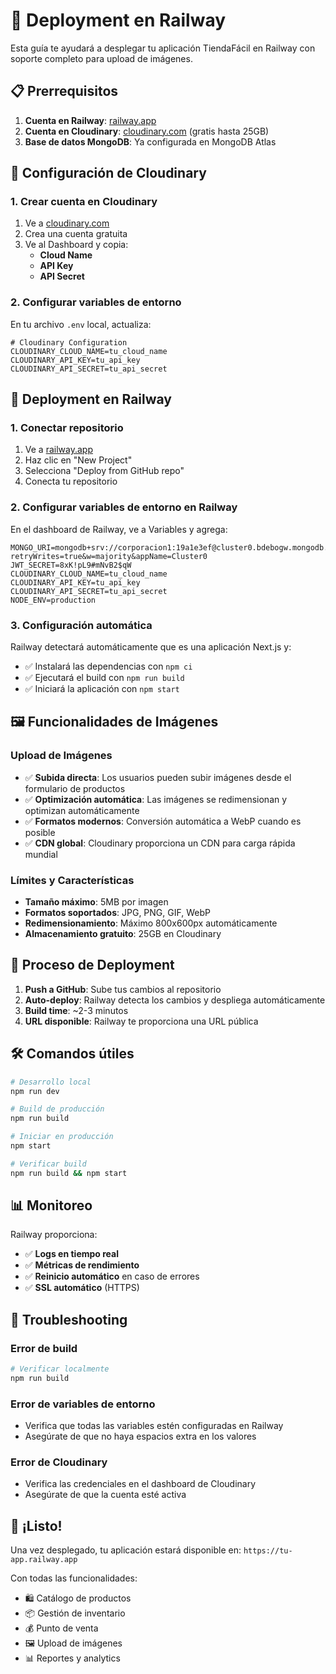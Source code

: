 # 🚀 Deployment en Railway

Esta guía te ayudará a desplegar tu aplicación TiendaFácil en Railway con soporte completo para upload de imágenes.

## 📋 Prerrequisitos

1. **Cuenta en Railway**: [railway.app](https://railway.app)
2. **Cuenta en Cloudinary**: [cloudinary.com](https://cloudinary.com) (gratis hasta 25GB)
3. **Base de datos MongoDB**: Ya configurada en MongoDB Atlas

## 🔧 Configuración de Cloudinary

### 1. Crear cuenta en Cloudinary
1. Ve a [cloudinary.com](https://cloudinary.com)
2. Crea una cuenta gratuita
3. Ve al Dashboard y copia:
   - **Cloud Name**
   - **API Key** 
   - **API Secret**

### 2. Configurar variables de entorno
En tu archivo `.env` local, actualiza:

```env
# Cloudinary Configuration
CLOUDINARY_CLOUD_NAME=tu_cloud_name
CLOUDINARY_API_KEY=tu_api_key
CLOUDINARY_API_SECRET=tu_api_secret
```

## 🚂 Deployment en Railway

### 1. Conectar repositorio
1. Ve a [railway.app](https://railway.app)
2. Haz clic en "New Project"
3. Selecciona "Deploy from GitHub repo"
4. Conecta tu repositorio

### 2. Configurar variables de entorno en Railway
En el dashboard de Railway, ve a Variables y agrega:

```env
MONGO_URI=mongodb+srv://corporacion1:19a1e3ef@cluster0.bdebogw.mongodb.net/?retryWrites=true&w=majority&appName=Cluster0
JWT_SECRET=8xK!pL9#mNvB2$qW
CLOUDINARY_CLOUD_NAME=tu_cloud_name
CLOUDINARY_API_KEY=tu_api_key
CLOUDINARY_API_SECRET=tu_api_secret
NODE_ENV=production
```

### 3. Configuración automática
Railway detectará automáticamente que es una aplicación Next.js y:
- ✅ Instalará las dependencias con `npm ci`
- ✅ Ejecutará el build con `npm run build`
- ✅ Iniciará la aplicación con `npm start`

## 🖼️ Funcionalidades de Imágenes

### Upload de Imágenes
- ✅ **Subida directa**: Los usuarios pueden subir imágenes desde el formulario de productos
- ✅ **Optimización automática**: Las imágenes se redimensionan y optimizan automáticamente
- ✅ **Formatos modernos**: Conversión automática a WebP cuando es posible
- ✅ **CDN global**: Cloudinary proporciona un CDN para carga rápida mundial

### Límites y Características
- **Tamaño máximo**: 5MB por imagen
- **Formatos soportados**: JPG, PNG, GIF, WebP
- **Redimensionamiento**: Máximo 800x600px automáticamente
- **Almacenamiento gratuito**: 25GB en Cloudinary

## 🔄 Proceso de Deployment

1. **Push a GitHub**: Sube tus cambios al repositorio
2. **Auto-deploy**: Railway detecta los cambios y despliega automáticamente
3. **Build time**: ~2-3 minutos
4. **URL disponible**: Railway te proporciona una URL pública

## 🛠️ Comandos útiles

```bash
# Desarrollo local
npm run dev

# Build de producción
npm run build

# Iniciar en producción
npm start

# Verificar build
npm run build && npm start
```

## 📊 Monitoreo

Railway proporciona:
- ✅ **Logs en tiempo real**
- ✅ **Métricas de rendimiento**
- ✅ **Reinicio automático** en caso de errores
- ✅ **SSL automático** (HTTPS)

## 🔧 Troubleshooting

### Error de build
```bash
# Verificar localmente
npm run build
```

### Error de variables de entorno
- Verifica que todas las variables estén configuradas en Railway
- Asegúrate de que no haya espacios extra en los valores

### Error de Cloudinary
- Verifica las credenciales en el dashboard de Cloudinary
- Asegúrate de que la cuenta esté activa

## 🎉 ¡Listo!

Una vez desplegado, tu aplicación estará disponible en:
`https://tu-app.railway.app`

Con todas las funcionalidades:
- 🛍️ Catálogo de productos
- 📦 Gestión de inventario
- 💰 Punto de venta
- 🖼️ Upload de imágenes
- 📊 Reportes y analytics